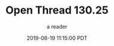 ---
layout: podcast
title: "Open Thread 130.25"
author: a reader
description: https://slatestarcodex.com/2019/06/19/open-thread-130-25/
date: 2019-06-19 11:15:00 PDT
length: 58655
duration: 15
guid: open-thread-130-25
---
